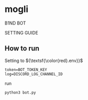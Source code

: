 # mogli
B1ND BOT

SETTING GUIDE

## How to run

Setting to 
${\textsf{\color{red}.env}}$
```env
token=BOT_TOKEN_KEY
log=DISCORD_LOG_CHANNEL_ID
```

run
```shell
python3 bot.py
```
